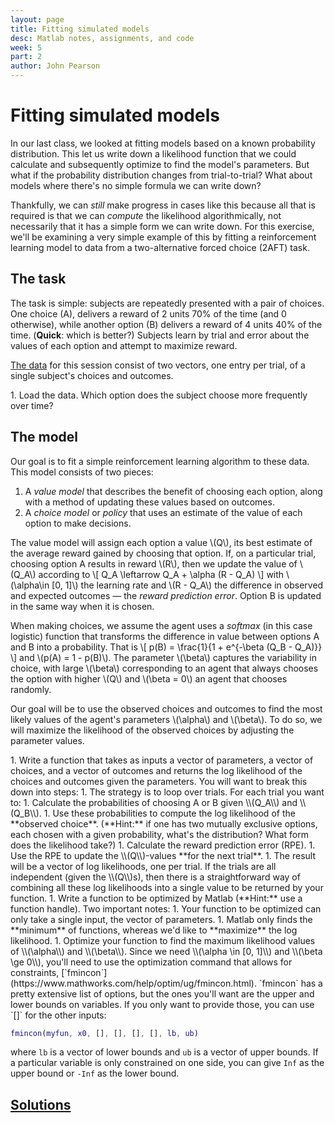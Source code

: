 ```yaml
---
layout: page
title: Fitting simulated models
desc: Matlab notes, assignments, and code
week: 5
part: 2
author: John Pearson
---
```

# Fitting simulated models
In our last class, we looked at fitting models based on a known probability distribution. This let us write down a likelihood function that we could calculate and subsequently optimize to find the model's parameters. But what if the probability distribution changes from trial-to-trial? What about models where there's no simple formula we can write down?

Thankfully, we can *still* make progress in cases like this because all that is required is that we can *compute* the likelihood algorithmically, not necessarily that it has a simple form we can write down. For this exercise, we'll be examining a very simple example of this by fitting a reinforcement learning model to data from a two-alternative forced choice (2AFT) task.

## The task
The task is simple: subjects are repeatedly presented with a pair of choices. One choice (A), delivers a reward of 2 units 70% of the time (and 0 otherwise), while another option (B) delivers a reward of 4 units 40% of the time. (**Quick**: which is better?) Subjects learn by trial and error about the values of each option and attempt to maximize reward.

[The data](https://github.com/jmxpearson/matlab-neurobio/blob/master/data/week5/choice.mat) for this session consist of two vectors, one entry per trial, of a single subject's choices and outcomes.


<div class="question" markdown="1">
1. Load the data. Which option does the subject choose more frequently over time?
</div>

## The model
Our goal is to fit a simple reinforcement learning algorithm to these data. This model consists of two pieces:

1. A *value model* that describes the benefit of choosing each option, along with a method of updating these values based on outcomes.
1. A *choice model* or *policy* that uses an estimate of the value of each option to make decisions.

The value model will assign each option a value \\(Q\\), its best estimate of the average reward gained by choosing that option. If, on a particular trial, choosing option A results in reward \\(R\\), then we update the value of \\(Q_A\\) according to
\\[
Q_A \leftarrow Q_A + \alpha (R - Q_A)
\\]
with \\(\alpha\in [0, 1]\\) the learning rate and \\(R - Q_A\\) the difference in observed and expected outcomes &mdash; the *reward prediction error*. Option B is updated in the same way when it is chosen.

When making choices, we assume the agent uses a *softmax* (in this case logistic) function that transforms the difference in value between options A and B into a probability. That is
\\[
p(B) = \frac{1}{1 + e^{-\beta (Q_B - Q_A)}}
\\]
and \\(p(A) = 1 - p(B)\\). The parameter \\(\beta\\) captures the variability in choice, with large \\(\beta\\) corresponding to an agent that always chooses the option with higher \\(Q\\) and \\(\beta = 0\\) an agent that chooses randomly.

Our goal will be to use the observed choices and outcomes to find the most likely values of the agent's parameters \\(\alpha\\) and \\(\beta\\). To do so, we will maximize the likelihood of the observed choices by adjusting the parameter values.

<div class="question" markdown="1">
1. Write a function that takes as inputs a vector of parameters, a vector of choices, and a vector of outcomes and returns the log likelihood of the choices and outcomes given the parameters. You will want to break this down into steps:
    1. The strategy is to loop over trials. For each trial you want to:
        1. Calculate the probabilities of choosing A or B given \\(Q_A\\) and \\(Q_B\\).
        1. Use these probabilities to compute the log likelihood of the **observed choice**. (**Hint:** if one has two mutually exclusive options, each chosen with a given probability, what's the distribution? What form does the likelihood take?)
        1. Calculate the reward prediction error (RPE).
        1. Use the RPE to update the \\(Q\\)-values **for the next trial**.
    1. The result will be a vector of log likelihoods, one per trial. If the trials are all independent (given the \\(Q\\)s), then there is a straightforward way of combining all these log likelihoods into a single value to be returned by your function.
1. Write a function to be optimized by Matlab (**Hint:** use a function handle). Two important notes:
    1. Your function to be optimized can only take a single input, the vector of parameters.
    1. Matlab only finds the **minimum** of functions, whereas we'd like to **maximize** the log likelihood.
1. Optimize your function to find the maximum likelihood values of \\(\alpha\\) and \\(\beta\\). Since we need \\(\alpha \in [0, 1]\\) and \\(\beta \ge 0\\), you'll need to use the optimization command that allows for constraints, [`fmincon`](https://www.mathworks.com/help/optim/ug/fmincon.html). `fmincon` has a pretty extensive list of options, but the ones you'll want are the upper and lower bounds on variables. If you only want to provide those, you can use `[]` for the other inputs:

   ```matlab
   fmincon(myfun, x0, [], [], [], [], lb, ub)
   ```
where `lb` is a vector of lower bounds and `ub` is a vector of upper bounds. If a particular variable is only constrained on one side, you can give `Inf` as the upper bound or `-Inf` as the lower bound.
</div>

## [Solutions](https://github.com/jmxpearson/matlab-neurobio/blob/master/week5/)
